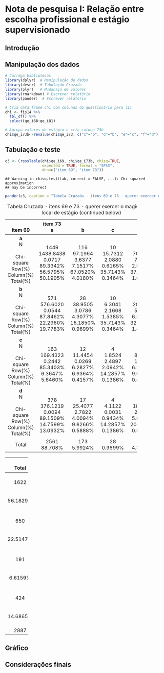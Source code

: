 Nota de pesquisa I: Relação entre escolha profissional e estágio supervisionado
================

Introdução
----------

Manipulação dos dados
---------------------

``` r
# Carrega bibliotecas
library(dplyr)  # Manipulação de dados
library(descr)  # Tabulação Cruzada
library(plyr)   # Mudanaça de valores
library(rmarkdown) # Escrever relatório
library(pander)  # Escrever relatório
```

``` r
# Cria data frame chi com colunas do questionário para lic
chi <- fis14 %>%
  tbl_df() %>%
  select(qe_i68:qe_i81)

# Agrupa valores de estágio e cria coluna 73b
chi$qe_i73b<-revalue(chi$qe_i73, c("c"="b", "d"="b", "e"="c", "f"="d"))
```

Tabulação e teste
-----------------

``` r
c3 <- CrossTable(chi$qe_i69, chi$qe_i73b, chisq=TRUE, 
                 expected = TRUE, format = "SPSS",
                 dnn=c("item 69", "item 73"))
```

    ## Warning in chisq.test(tab, correct = FALSE, ...): Chi-squared approximation
    ## may be incorrect

``` r
pander(c3, caption = "Tabela Cruzada - itens 69 e 73 - querer exercer o magistério vs local de estágio")
```

<table style="width:86%;">
<caption>Tabela Cruzada - itens 69 e 73 - querer exercer o magistério vs local de estágio (continued below)</caption>
<colgroup>
<col width="18%" />
<col width="18%" />
<col width="16%" />
<col width="16%" />
<col width="16%" />
</colgroup>
<thead>
<tr class="header">
<th align="center"> <br />
item 69</th>
<th align="center">item 73<br />
a</th>
<th align="center"> <br />
b</th>
<th align="center"> <br />
c</th>
<th align="center"> <br />
d</th>
</tr>
</thead>
<tbody>
<tr class="odd">
<td align="center"><strong>a</strong><br />
N<br />
<br />
Chi-square<br />
Row(%)<br />
Column(%)<br />
Total(%)</td>
<td align="center"> <br />
1449<br />
1438.8438<br />
0.0717<br />
89.3342%<br />
56.5795%<br />
50.1905%</td>
<td align="center"> <br />
116<br />
97.1964<br />
3.6377<br />
7.1517%<br />
67.0520%<br />
4.0180%</td>
<td align="center"> <br />
10<br />
15.7312<br />
2.0880<br />
0.6165%<br />
35.7143%<br />
0.3464%</td>
<td align="center"> <br />
47<br />
70.2286<br />
7.6830<br />
2.8977%<br />
37.6000%<br />
1.6280%</td>
</tr>
<tr class="even">
<td align="center"><strong>b</strong><br />
N<br />
<br />
Chi-square<br />
Row(%)<br />
Column(%)<br />
Total(%)</td>
<td align="center"> <br />
571<br />
576.6020<br />
0.0544<br />
87.8462%<br />
22.2960%<br />
19.7783%</td>
<td align="center"> <br />
28<br />
38.9505<br />
3.0786<br />
4.3077%<br />
16.1850%<br />
0.9699%</td>
<td align="center"> <br />
10<br />
6.3041<br />
2.1668<br />
1.5385%<br />
35.7143%<br />
0.3464%</td>
<td align="center"> <br />
41<br />
28.1434<br />
5.8732<br />
6.3077%<br />
32.8000%<br />
1.4202%</td>
</tr>
<tr class="odd">
<td align="center"><strong>c</strong><br />
N<br />
<br />
Chi-square<br />
Row(%)<br />
Column(%)<br />
Total(%)</td>
<td align="center"> <br />
163<br />
169.4323<br />
0.2442<br />
85.3403%<br />
6.3647%<br />
5.6460%</td>
<td align="center"> <br />
12<br />
11.4454<br />
0.0269<br />
6.2827%<br />
6.9364%<br />
0.4157%</td>
<td align="center"> <br />
4<br />
1.8524<br />
2.4897<br />
2.0942%<br />
14.2857%<br />
0.1386%</td>
<td align="center"> <br />
12<br />
8.2698<br />
1.6825<br />
6.2827%<br />
9.6000%<br />
0.4157%</td>
</tr>
<tr class="even">
<td align="center"><strong>d</strong><br />
N<br />
<br />
Chi-square<br />
Row(%)<br />
Column(%)<br />
Total(%)</td>
<td align="center"> <br />
378<br />
376.1219<br />
0.0094<br />
89.1509%<br />
14.7599%<br />
13.0932%</td>
<td align="center"> <br />
17<br />
25.4077<br />
2.7822<br />
4.0094%<br />
9.8266%<br />
0.5888%</td>
<td align="center"> <br />
4<br />
4.1122<br />
0.0031<br />
0.9434%<br />
14.2857%<br />
0.1386%</td>
<td align="center"> <br />
25<br />
18.3582<br />
2.4030<br />
5.8962%<br />
20.0000%<br />
0.8660%</td>
</tr>
<tr class="odd">
<td align="center">Total<br />
</td>
<td align="center">2561<br />
88.708%</td>
<td align="center">173<br />
5.9924%</td>
<td align="center">28<br />
0.9699%</td>
<td align="center">125<br />
4.3298%</td>
</tr>
</tbody>
</table>

<table style="width:15%;">
<colgroup>
<col width="15%" />
</colgroup>
<thead>
<tr class="header">
<th align="center"> <br />
Total</th>
</tr>
</thead>
<tbody>
<tr class="odd">
<td align="center"> <br />
1622<br />
<br />
<br />
56.1829%<br />
<br />
</td>
</tr>
<tr class="even">
<td align="center"> <br />
650<br />
<br />
<br />
22.5147%<br />
<br />
</td>
</tr>
<tr class="odd">
<td align="center"> <br />
191<br />
<br />
<br />
6.6159%<br />
<br />
</td>
</tr>
<tr class="even">
<td align="center"> <br />
424<br />
<br />
<br />
14.6865%<br />
<br />
</td>
</tr>
<tr class="odd">
<td align="center">2887<br />
</td>
</tr>
</tbody>
</table>

Gráfico
-------

Considerações finais
--------------------
